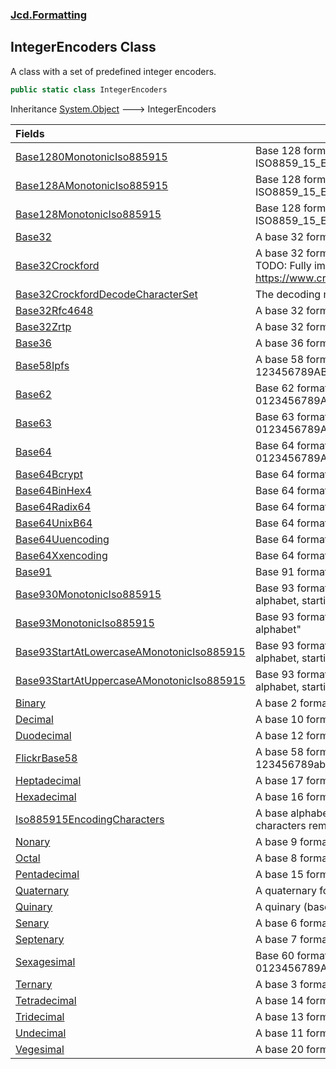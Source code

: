 ### [Jcd.Formatting](Jcd_Formatting.md 'Jcd.Formatting')
## IntegerEncoders Class
A class with a set of predefined integer encoders.  
```csharp
public static class IntegerEncoders
```

Inheritance [System.Object](https://docs.microsoft.com/en-us/dotnet/api/System.Object 'System.Object') &#129106; IntegerEncoders  

| Fields | |
| :--- | :--- |
| [Base1280MonotonicIso885915](Jcd_Formatting_IntegerEncoders_Base1280MonotonicIso885915.md 'Jcd.Formatting.IntegerEncoders.Base1280MonotonicIso885915') | Base 128 formatting, first 128 characters from the ISO8859_15_EncodingCharacters alphabet, starting at "0"<br/> |
| [Base128AMonotonicIso885915](Jcd_Formatting_IntegerEncoders_Base128AMonotonicIso885915.md 'Jcd.Formatting.IntegerEncoders.Base128AMonotonicIso885915') | Base 128 formatting, first 128 characters from the ISO8859_15_EncodingCharacters alphabet, starting at "A"<br/> |
| [Base128MonotonicIso885915](Jcd_Formatting_IntegerEncoders_Base128MonotonicIso885915.md 'Jcd.Formatting.IntegerEncoders.Base128MonotonicIso885915') | Base 128 formatting, first 128 characters from the ISO8859_15_EncodingCharacters alphabet.<br/> |
| [Base32](Jcd_Formatting_IntegerEncoders_Base32.md 'Jcd.Formatting.IntegerEncoders.Base32') | A base 32 formatter using 0-9A-V, case insensitive<br/> |
| [Base32Crockford](Jcd_Formatting_IntegerEncoders_Base32Crockford.md 'Jcd.Formatting.IntegerEncoders.Base32Crockford') | A base 32 formatter for Crockford numbers, special parsing rules.<br/>TODO: Fully implement the "check code symbol" ala https://www.crockford.com/wrmg/base32.html<br/> |
| [Base32CrockfordDecodeCharacterSet](Jcd_Formatting_IntegerEncoders_Base32CrockfordDecodeCharacterSet.md 'Jcd.Formatting.IntegerEncoders.Base32CrockfordDecodeCharacterSet') | The decoding mappings for Crockford base 32 decoding.<br/> |
| [Base32Rfc4648](Jcd_Formatting_IntegerEncoders_Base32Rfc4648.md 'Jcd.Formatting.IntegerEncoders.Base32Rfc4648') | A base 32 formatter for RFC4648 numbers, case sensitive<br/> |
| [Base32Zrtp](Jcd_Formatting_IntegerEncoders_Base32Zrtp.md 'Jcd.Formatting.IntegerEncoders.Base32Zrtp') | A base 32 formatter for ZRTP encoded numbers, case sensitive<br/> |
| [Base36](Jcd_Formatting_IntegerEncoders_Base36.md 'Jcd.Formatting.IntegerEncoders.Base36') | A base 36 formatter using 0-9A-Z, case insensitive<br/> |
| [Base58Ipfs](Jcd_Formatting_IntegerEncoders_Base58Ipfs.md 'Jcd.Formatting.IntegerEncoders.Base58Ipfs') | A base 58 formatter IPFS compliant, case sensitive, alphabet:<br/>123456789ABCDEFGHJKLMNPQRSTUVWXYZabcdefghijkmnopqrstuvwxyz<br/> |
| [Base62](Jcd_Formatting_IntegerEncoders_Base62.md 'Jcd.Formatting.IntegerEncoders.Base62') | Base 62 formatter using: 0123456789ABCDEFGHIJKLMNOPQRSTUVWXYZabcdefghijklmnopqrstuvwxyz<br/> |
| [Base63](Jcd_Formatting_IntegerEncoders_Base63.md 'Jcd.Formatting.IntegerEncoders.Base63') | Base 63 formatter using: 0123456789ABCDEFGHIJKLMNOPQRSTUVWXYZabcdefghijklmnopqrstuvwxyz+<br/> |
| [Base64](Jcd_Formatting_IntegerEncoders_Base64.md 'Jcd.Formatting.IntegerEncoders.Base64') | Base 64 formatter using the standard: 0123456789ABCDEFGHIJKLMNOPQRSTUVWXYZabcdefghijklmnopqrstuvwxyz+/<br/> |
| [Base64Bcrypt](Jcd_Formatting_IntegerEncoders_Base64Bcrypt.md 'Jcd.Formatting.IntegerEncoders.Base64Bcrypt') | Base 64 formatter: Bcrypt compliant<br/> |
| [Base64BinHex4](Jcd_Formatting_IntegerEncoders_Base64BinHex4.md 'Jcd.Formatting.IntegerEncoders.Base64BinHex4') | Base 64 formatter: BinHex4 compliant<br/> |
| [Base64Radix64](Jcd_Formatting_IntegerEncoders_Base64Radix64.md 'Jcd.Formatting.IntegerEncoders.Base64Radix64') | Base 64 formatter: Radix64 compliant<br/> |
| [Base64UnixB64](Jcd_Formatting_IntegerEncoders_Base64UnixB64.md 'Jcd.Formatting.IntegerEncoders.Base64UnixB64') | Base 64 formatter: Unix B64 compliant<br/> |
| [Base64Uuencoding](Jcd_Formatting_IntegerEncoders_Base64Uuencoding.md 'Jcd.Formatting.IntegerEncoders.Base64Uuencoding') | Base 64 formatter: Uuencoding compliant<br/> |
| [Base64Xxencoding](Jcd_Formatting_IntegerEncoders_Base64Xxencoding.md 'Jcd.Formatting.IntegerEncoders.Base64Xxencoding') | Base 64 formatter: Xxencoding compliant<br/> |
| [Base91](Jcd_Formatting_IntegerEncoders_Base91.md 'Jcd.Formatting.IntegerEncoders.Base91') | Base 91 formatter, basE91 compliant (see http://base91.sourceforge.net/)<br/> |
| [Base930MonotonicIso885915](Jcd_Formatting_IntegerEncoders_Base930MonotonicIso885915.md 'Jcd.Formatting.IntegerEncoders.Base930MonotonicIso885915') | Base 93 formatting, first 93 characters from the ISO8859_15_EncodingCharacters alphabet, starting at "0"<br/> |
| [Base93MonotonicIso885915](Jcd_Formatting_IntegerEncoders_Base93MonotonicIso885915.md 'Jcd.Formatting.IntegerEncoders.Base93MonotonicIso885915') | Base 93 formatting, first 93 characters from the ISO8859_15_EncodingCharacters alphabet"<br/> |
| [Base93StartAtLowercaseAMonotonicIso885915](Jcd_Formatting_IntegerEncoders_Base93StartAtLowercaseAMonotonicIso885915.md 'Jcd.Formatting.IntegerEncoders.Base93StartAtLowercaseAMonotonicIso885915') | Base 93 formatting, first 93 characters from the ISO8859_15_EncodingCharacters alphabet, starting at "a"<br/> |
| [Base93StartAtUppercaseAMonotonicIso885915](Jcd_Formatting_IntegerEncoders_Base93StartAtUppercaseAMonotonicIso885915.md 'Jcd.Formatting.IntegerEncoders.Base93StartAtUppercaseAMonotonicIso885915') | Base 93 formatting, first 93 characters from the ISO8859_15_EncodingCharacters alphabet, starting at "A"<br/> |
| [Binary](Jcd_Formatting_IntegerEncoders_Binary.md 'Jcd.Formatting.IntegerEncoders.Binary') | A base 2 formatter using 01<br/> |
| [Decimal](Jcd_Formatting_IntegerEncoders_Decimal.md 'Jcd.Formatting.IntegerEncoders.Decimal') | A base 10 formatter using 0-9<br/> |
| [Duodecimal](Jcd_Formatting_IntegerEncoders_Duodecimal.md 'Jcd.Formatting.IntegerEncoders.Duodecimal') | A base 12 formatter using 0-9AB, case insensitive<br/> |
| [FlickrBase58](Jcd_Formatting_IntegerEncoders_FlickrBase58.md 'Jcd.Formatting.IntegerEncoders.FlickrBase58') | A base 58 formatter Flickr short URL compliant, case sensitive, alphabet:<br/>123456789abcdefghijkmnopqrstuvwxyzABCDEFGHJKLMNPQRSTUVWXYZ<br/> |
| [Heptadecimal](Jcd_Formatting_IntegerEncoders_Heptadecimal.md 'Jcd.Formatting.IntegerEncoders.Heptadecimal') | A base 17 formatter using 0-9A-G, case insensitive<br/> |
| [Hexadecimal](Jcd_Formatting_IntegerEncoders_Hexadecimal.md 'Jcd.Formatting.IntegerEncoders.Hexadecimal') | A base 16 formatter using 0-9A-F, case insensitive<br/> |
| [Iso885915EncodingCharacters](Jcd_Formatting_IntegerEncoders_Iso885915EncodingCharacters.md 'Jcd.Formatting.IntegerEncoders.Iso885915EncodingCharacters') | A base alphabet for various numeric encoders with whitespace and certain special characters removed. |
| [Nonary](Jcd_Formatting_IntegerEncoders_Nonary.md 'Jcd.Formatting.IntegerEncoders.Nonary') | A base 9 formatter using 0-8<br/> |
| [Octal](Jcd_Formatting_IntegerEncoders_Octal.md 'Jcd.Formatting.IntegerEncoders.Octal') | A base 8 formatter using 0-7<br/> |
| [Pentadecimal](Jcd_Formatting_IntegerEncoders_Pentadecimal.md 'Jcd.Formatting.IntegerEncoders.Pentadecimal') | A base 15 formatter using 0-9A-E, case insensitive<br/> |
| [Quaternary](Jcd_Formatting_IntegerEncoders_Quaternary.md 'Jcd.Formatting.IntegerEncoders.Quaternary') | A quaternary formatter using 0123<br/> |
| [Quinary](Jcd_Formatting_IntegerEncoders_Quinary.md 'Jcd.Formatting.IntegerEncoders.Quinary') | A quinary (base 5) formatter using 0-4<br/> |
| [Senary](Jcd_Formatting_IntegerEncoders_Senary.md 'Jcd.Formatting.IntegerEncoders.Senary') | A base 6 formatter using 0-5<br/> |
| [Septenary](Jcd_Formatting_IntegerEncoders_Septenary.md 'Jcd.Formatting.IntegerEncoders.Septenary') | A base 7 formatter using 0-6<br/> |
| [Sexagesimal](Jcd_Formatting_IntegerEncoders_Sexagesimal.md 'Jcd.Formatting.IntegerEncoders.Sexagesimal') | Base 60 formatter using this alphabet: 0123456789ABCDEFGHIJKLMNOPQRSTUVWXYZabcdefghijklmnopqrstuvwx<br/> |
| [Ternary](Jcd_Formatting_IntegerEncoders_Ternary.md 'Jcd.Formatting.IntegerEncoders.Ternary') | A base 3 formatter 012<br/> |
| [Tetradecimal](Jcd_Formatting_IntegerEncoders_Tetradecimal.md 'Jcd.Formatting.IntegerEncoders.Tetradecimal') | A base 14 formatter using 0-9A-D, case insensitive<br/> |
| [Tridecimal](Jcd_Formatting_IntegerEncoders_Tridecimal.md 'Jcd.Formatting.IntegerEncoders.Tridecimal') | A base 13 formatter using 0-9A-C, case insensitive<br/> |
| [Undecimal](Jcd_Formatting_IntegerEncoders_Undecimal.md 'Jcd.Formatting.IntegerEncoders.Undecimal') | A base 11 formatter using 0-9A, case insensitive<br/> |
| [Vegesimal](Jcd_Formatting_IntegerEncoders_Vegesimal.md 'Jcd.Formatting.IntegerEncoders.Vegesimal') | A base 20 formatter using 0-9A-J, case insensitive<br/> |
